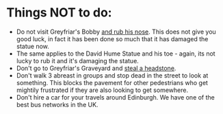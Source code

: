 # Things NOT to do:

* Do not visit Greyfriar's Bobby [and rub his nose](https://www.bbc.co.uk/news/uk-scotland-edinburgh-east-fife-29850227). This does not give you good luck, in fact it has been done so much that it has damaged the statue now.
* The same applies to the David Hume Statue and his toe - again, its not lucky to rub it and it's damaging the statue.
* Don't go to Greyfriar's Graveyard and [steal a headstone](https://www.dailyrecord.co.uk/news/scottish-news/headstone-stolen-edinburgh-graveyard-police-27865361).
* Don't walk 3 abreast in groups and stop dead in the street to look at something. This blocks the pavement for other pedestrians who get mightily frustrated if they are also looking to get somewhere. 
* Don't hire a car for your travels around Edinburgh. We have one of the best bus networks in the UK.